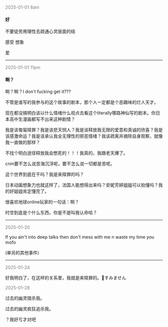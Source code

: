 
<span style="color: gray;">2025-01-01 8am</span>
<h4>好</h4>
不要徒劳用理性去疏通心灵层面的结

感受 想象

爱

---
<span style="color: gray;">2025-01-01 11pm</span>
<h4>啊？</h4>
啊？啊？I don't fucking get it???

不管是谁写的我参与的这个故事的剧本，那个人一定都是个恶趣味的烂人天才。

现在都没搞明白该以什么情绪什么视点去看这个literally哪路神仙写的剧本。你日本高中生漫画都写不出来这种剧情？

我是该匍匐赎罪？我是该悲天悯人？我是该释放我无限的爱意和真诚的欣喜？我是该感激命运？我是该承认我全无理性的邪恶情绪？我该疏离并摘除自身观察，就像我一直做的那样？

不找个明白途径释放我会憋死的！！！我真的，我跟老天爆了。

cnm要不怎么说苦海沉浮呢，要不怎么说一切都是苦呢。

这个世界到底在干吗？我是来赎罪的吗？ 

日本动画想象力也就这样了，法国人能想得出来吗？安妮芳婷姐姐可以拍懂吗？我的好姐姐肯定懂完了。

很喜欢地球online玩家的一句话：啊？

时空到底是个什么东西，你是不是叫我认命哈？


---
<span style="color: gray;">2025-01-20</span>

If you ain't into deep talks then don't mess with me n waste my time you mofo 

(单另的其他事件)

---
<span style="color: gray;">2025-01-24</span>

好我明白了，在这样的关系里，我就是来赎罪的。🙏すみません

<span style="color: gray;">2025-01-28</span>

过去的幽灵猎杀我。

过去的幽灵疯狂追杀我。

？我好亏才对吧